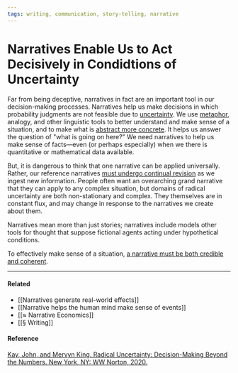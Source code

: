 ```yaml
---
tags: writing, communication, story-telling, narrative
---
```


# Narratives Enable Us to Act Decisively in Condidtions of Uncertainty

Far from being deceptive, narratives in fact are an important tool in our decision-making processes. Narratives help us make decisions in which probability judgments are not feasible due to [uncertainty](https://publish.obsidian.md/mobydiction/notes/Different+kinds+of+uncertainty). We use [metaphor](https://publish.obsidian.md/mobydiction/notes/Metaphors+structure+our+interpretation+of+the+world), analogy, and other linguistic tools to better understand and make sense of a situation, and to make what is [abstract more concrete](https://publish.obsidian.md/mobydiction/notes/Personas+make+abstract+research+concrete+for+design+teams). It helps us answer the question of "what is going on here?" We need narratives to help us make sense of facts—even (or perhaps especially) when we there is quantitative or mathematical data available.

But, it is dangerous to think that one narrative can be applied universally. Rather, our reference narratives [must undergo continual revision](https://publish.obsidian.md/mobydiction/notes/Our+models+for+understanding+dynamic+situation+should+undergo+constant+revision.) as we ingest new information. People often want an overarching grand narrative that they can apply to any complex situation, but domains of radical uncertainty are both non-stationary and complex. They themselves are in constant flux, and may change in response to the narratives we create about them.

Narratives mean more than just stories; narratives include models other tools for thought that suppose fictional agents acting under hypothetical conditions.

To effectively make sense of a situation, [a narrative must be both credible and coherent](https://publish.obsidian.md/mobydiction/notes/Narratives+should+be+credible+and+coherent+but+not+necessarily+true).

---

#### Related

- [[Narratives generate real-world effects]]
- [[Narrative helps the human mind make sense of events]]
- [[≈ Narrative Economics]]
- [[§ Writing]]

#### Reference

[Kay, John, and Mervyn King. Radical Uncertainty: Decision-Making Beyond the Numbers. New York, NY: WW Norton, 2020.](https://publish.obsidian.md/mobydiction/notes/%E2%89%88+King+and+Kay+-+Radical+Uncertainty)